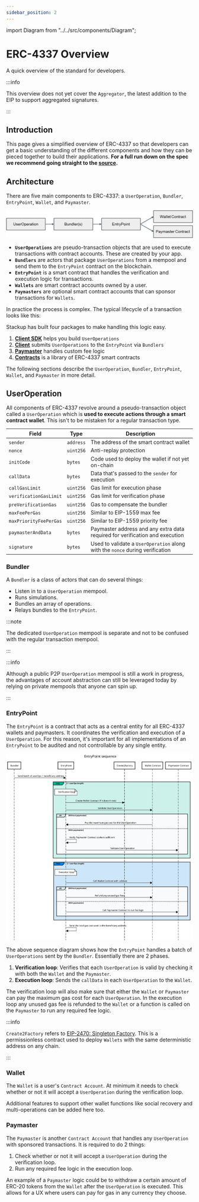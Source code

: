 ```yaml
---
sidebar_position: 2
---
```


import Diagram from "../../src/components/Diagram";

# ERC-4337 Overview

A quick overview of the standard for developers.

:::info

This overview does not yet cover the `Aggregator`, the latest addition to the EIP to support aggregated signatures.

:::

## Introduction

This page gives a simplified overview of ERC-4337 so that developers can get a basic understanding of the different components and how they can be pieced together to build their applications. **For a full run down on the spec we recommend going straight to the [source](https://eips.ethereum.org/EIPS/eip-4337).**

## Architecture

There are five main components to ERC-4337: a `UserOperation`, `Bundler`, `EntryPoint`, `Wallet`, and `Paymaster`.

![Major components of ERC-4337](../../static/img/intro-diagram.png)

- **`UserOperations`** are pseudo-transaction objects that are used to execute transactions with contract accounts. These are created by your app.
- **`Bundlers`** are actors that package `UserOperations` from a mempool and send them to the `EntryPoint` contract on the blockchain.
- **`EntryPoint`** is a smart contract that handles the verification and execution logic for transactions.
- **`Wallets`** are smart contract accounts owned by a user.
- **`Paymasters`** are optional smart contract accounts that can sponsor transactions for `Wallets`.

In practice the process is complex. The typical lifecycle of a transaction looks like this:

<Diagram />

Stackup has built four packages to make handling this logic easy.

1. **[Client SDK](../category/client-sdk)** helps you build `UserOperations`
2. **[Client](../category/client)** submits `UserOperations` to the `EntryPoint` via `Bundlers`
3. **[Paymaster](../category/paymaster)** handles custom fee logic
4. **[Contracts](../category/contracts)** is a library of ERC-4337 smart contracts

The following sections describe the `UserOperation`, `Bundler`, `EntryPoint`, `Wallet`, and `Paymaster` in more detail.

## UserOperation

All components of ERC-4337 revolve around a pseudo-transaction object called a `UserOperation` which is **used to execute actions through a smart contract wallet**. This isn't to be mistaken for a regular transaction type.

| Field                  | Type      | Description                                                                   |
| ---------------------- | --------- | ----------------------------------------------------------------------------- |
| `sender`               | `address` | The address of the smart contract wallet                                      |
| `nonce`                | `uint256` | Anti-replay protection                                                        |
| `initCode`             | `bytes`   | Code used to deploy the wallet if not yet on-chain                            |
| `callData`             | `bytes`   | Data that's passed to the `sender` for execution                              |
| `callGasLimit`         | `uint256` | Gas limit for execution phase                                                 |
| `verificationGasLimit` | `uint256` | Gas limit for verification phase                                              |
| `preVerificationGas`   | `uint256` | Gas to compensate the bundler                                                 |
| `maxFeePerGas`         | `uint256` | Similar to EIP-1559 max fee                                                   |
| `maxPriorityFeePerGas` | `uint256` | Similar to EIP-1559 priority fee                                              |
| `paymasterAndData`     | `bytes`   | Paymaster address and any extra data required for verification and execution  |
| `signature`            | `bytes`   | Used to validate a `UserOperation` along with the `nonce` during verification |

### Bundler

A `Bundler` is a class of actors that can do several things:

- Listen in to a `UserOperation` mempool.
- Runs simulations.
- Bundles an array of operations.
- Relays bundles to the `EntryPoint`.

:::note

The dedicated `UserOperation` mempool is separate and not to be confused with the regular transaction mempool.

:::

:::info

Although a public P2P `UserOperation` mempool is still a work in progress, the advantages of account abstraction can still be leveraged today by relying on private mempools that anyone can spin up.

:::

### EntryPoint

The `EntryPoint` is a contract that acts as a central entity for all ERC-4337 wallets and paymasters. It coordinates the verification and execution of a `UserOperation`. For this reason, it's important for all implementations of an `EntryPoint` to be audited and not controllable by any single entity.

![ERC-4337 EntryPoint Sequence](../../static/img/entrypoint-sequence.svg)

The above sequence diagram shows how the `EntryPoint` handles a batch of `UserOperations` sent by the `Bundler`. Essentially there are 2 phases.

1. **Verification loop**: Verifies that each `UserOperation` is valid by checking it with both the `Wallet` and the `Paymaster`.
2. **Execution loop**: Sends the `callData` in each `UserOperation` to the `Wallet`.

The verification loop will also make sure that either the `Wallet` or `Paymaster` can pay the maximum gas cost for each `UserOperation`. In the execution loop any unused gas fee is refunded to the `Wallet` or a function is called on the `Paymaster` to run any required fee logic.

:::info

`Create2Factory` refers to [EIP-2470: Singleton Factory](https://eips.ethereum.org/EIPS/eip-2470). This is a permissionless contract used to deploy `Wallets` with the same deterministic address on any chain.

:::

### Wallet

The `Wallet` is a user's `Contract Account`. At minimum it needs to check whether or not it will accept a `UserOperation` during the verification loop.

Additional features to support other wallet functions like social recovery and multi-operations can be added here too.

### Paymaster

The `Paymaster` is another `Contract Account` that handles any `UserOperation` with sponsored transactions. It is required to do 2 things:

1. Check whether or not it will accept a `UserOperation` during the verification loop.
2. Run any required fee logic in the execution loop.

An example of a `Paymaster` logic could be to withdraw a certain amount of ERC-20 tokens from the `Wallet` after the `UserOperation` is executed. This allows for a UX where users can pay for gas in any currency they choose.
